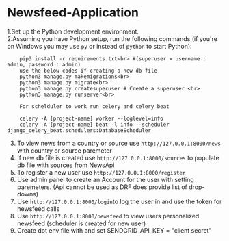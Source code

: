 # Newsfeed-Application

1.Set up the Python development environment.<br>
2.Assuming you have Python setup, run the following commands (if you're on Windows you may use `py` or instead of `python` to start Python):<br>
```    
    pip3 install -r requirements.txt<br> #(superuser = username : admin, password : admin)
    use the below codes if creating a new db file
    python3 manage.py makemigrations<br>
    python3 manage.py migrate<br>
    python3 manage.py createsuperuser # Create a superuser <br>
    python3 manage.py runserver<br>
    
    For schelduler to work run celery and celery beat
    
    celery -A [project-name] worker --loglevel=info
    celery -A [project-name] beat -l info --scheduler django_celery_beat.schedulers:DatabaseScheduler
```
3. To view news from a country or source use `http://127.0.0.1:8000/news` with country or source paremeter
4. If new db file is created use `http://127.0.0.1:8000/sources` to populate db file with sources from NewsApi
5. To register a new user use `http://127.0.0.1:8000/register`
6. Use admin panel to create an Account for the user with setting paremeters. (Api cannot be used as DRF does provide list of drop-downs)
7. Use `http://127.0.0.1:8000/login`to log the user in and use the token for newsfeed calls
8. Use `http://127.0.0.1:8000/newsfeed` to view users personalized newsfeed (scheduler is created for new user)
9. Create dot env file with and set SENDGRID_API_KEY = "client secret"
